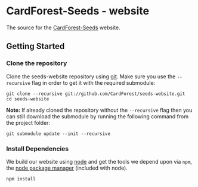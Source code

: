 CardForest-Seeds - website
==========================

The source for the [CardForest-Seeds](https://github.com/CardForest/seeds) website.

Getting Started
---------------

### Clone the repository

Clone the seeds-website repository using [git](http://git-scm.com/). Make sure you use the ```--recursive``` flag in order to get it with the required submodule:

```
git clone --recursive git://github.com/CardForest/seeds-website.git
cd seeds-website
```

**Note:** If already cloned the repository without the ```--recursive``` flag then you can still download the submodule by running the following command from the project folder:

```
git submodule update --init --recursive
```

### Install Dependencies

We build our website using [node](http://nodejs.org) and get the tools we depend upon via `npm`, the [node package manager](https://www.npmjs.org/) (included with node).

```
npm install
```

